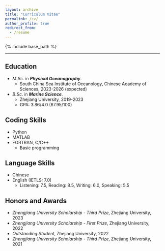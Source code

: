 ```yaml
---
layout: archive
title: "Curriculum Vitae"
permalink: /cv/
author_profile: true
redirect_from:
  - /resume
---
```

{% include base_path %}

---------

## Education

* *M.Sc.* in ***Physical Oceanography***.
  * South China Sea Institute of Oceanology, Chinese Academy of Sciences, 2023-2026 (expected)
* *B.Sc.* in ***Marine Science***.
  * Zhejiang University, 2019-2023
  * GPA: 3.86/4.0 (87.95/100)

<!-- Work experience
======
* Spring 2024: Academic Pages Collaborator
  * GitHub University
  * Duties includes: Updates and improvements to template
  * Supervisor: The Users

* Fall 2015: Research Assistant
  * GitHub University
  * Duties included: Merging pull requests
  * Supervisor: Professor Hub

* Summer 2015: Research Assistant
  * GitHub University
  * Duties included: Tagging issues
  * Supervisor: Professor Git -->

## Coding Skills

* Python
* MATLAB
* FORTRAN, C/C++
  * Basic programming

## Language Skills

* Chinese
* English (IETLS: 7.0)
  * Listening: 7.5, Reading: 8.5, Writing: 6.0, Speaking: 5.5

<!-- Publications
============

<ul>{% for post in site.publications reversed %}
    {% include archive-single-cv.html %}
  {% endfor %}</ul> -->

<!-- Talks
======
  <ul>{% for post in site.talks reversed %}
    {% include archive-single-talk-cv.html  %}
  {% endfor %}</ul> -->

<!-- Teaching
======
  <ul>{% for post in site.teaching reversed %}
    {% include archive-single-cv.html %}
  {% endfor %}</ul> -->

<!-- Service and leadership
======
* Currently signed in to 43 different slack teams -->

## Honors and Awards

* *Zhengjiang University Scholarship - Third Prize*, Zhejiang University, 2023
* *Zhengjiang University Scholarship - First Prize*, Zhejiang University, 2022
* *Outstanding Student*, Zhejiang University, 2022
* *Zhengjiang University Scholarship - Third Prize*, Zhejiang University, 2021

